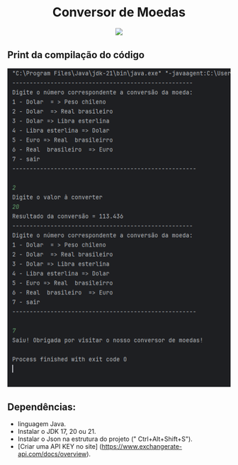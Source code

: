 
<h1 align="center"> Conversor de Moedas </h1>

<p align="center">
<img loading="lazy" src="http://img.shields.io/static/v1?label=STATUS&message=CONVERSOR%20DE-MOEDAS&color=GREEN&style=for-the-badge"/>
</p>

## Print da compilação do código

<img src="https://github.com/terezafcsousa2/ConversorDeMoedas/blob/main/assets/print_da-Compilacao.png" alt=" Print da compilação do código" >

 ## Dependências:
 
 * linguagem Java.
 * Instalar o JDK 17, 20 ou 21.
 * Instalar o Json na estrutura do projeto (" Ctrl+Alt+Shift+S").
 * [Criar uma API KEY no site] (https://www.exchangerate-api.com/docs/overview).
 
 

